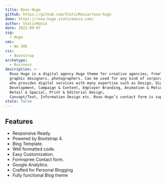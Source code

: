 ```yaml
---
title: Roxo Hugo
github: https://github.com/StaticMania/roxo-hugo
demo: https://roxo-hugo.staticmania.com/
author: StaticMania
date: 2022-09-07
ssg:
  - Hugo
cms:
  - No CMS
css:
  - Bootstrap
archetype:
  - Business
description: >-
  Roxo Hugo is a digital agency Hugo theme for creative agencies, freelancers, 
  graphic designers, photographers. Can be used for any kind of corporate websites 
  who provides digital services with many expertise such as Design, Digital Products, 
  Development, Campaign & Content, Employer Branding, Animation & Motion Graphics ,Packaging & Product Design, 
  Retail & Spacial, Print & Editorial Design,
  Concept/Text, Information Design etc. Roxo Hugo’s contact form is supported fabform.
stale: false
---
```


## Features

* Responsive Ready.
* Powered by Bootstrap 4.
* Blog Template.
* Well formatted code.
* Easy Customization.
* Formspree Contact form.
* Google Analytics.
* Crafted for Personal Blogging
* Fully functional Blog theme

